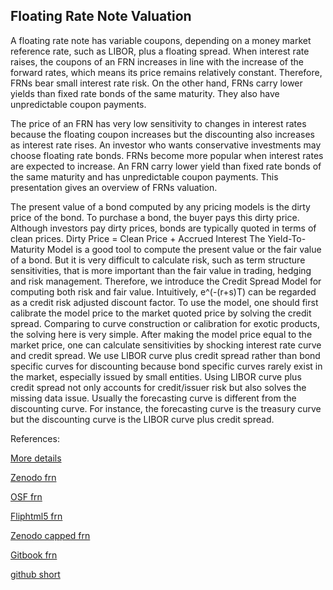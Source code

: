 ## Floating Rate Note Valuation

A floating rate note has variable coupons, depending on a money market reference rate, such as LIBOR, plus a floating spread. When interest rate raises, the coupons of an FRN increases in line with the increase of the forward rates, which means its price remains relatively constant. Therefore, FRNs bear small interest rate risk. On the other hand, FRNs carry lower yields than fixed rate bonds of the same maturity. They also have unpredictable coupon payments. 

The price of an FRN has very low sensitivity to changes in interest rates because the floating coupon increases but the discounting also increases as interest rate rises. An investor who wants conservative investments may choose floating rate bonds. FRNs become more popular when interest rates are expected to increase. An FRN carry lower yield than fixed rate bonds of the same maturity and has unpredictable coupon payments. This presentation gives an overview of FRNs valuation. 

The present value of a bond computed by any pricing models is the dirty price of the bond. To purchase a bond, the buyer pays this dirty price.
Although investors pay dirty prices, bonds are typically quoted in terms of clean prices. 
Dirty Price = Clean Price + Accrued Interest
The Yield-To-Maturity Model is a good tool to compute the present value or the fair value of a bond. But it is very difficult to calculate risk, such as term structure sensitivities, that is more important than the fair value in trading, hedging and risk management. Therefore, we introduce the Credit Spread Model for computing both risk and fair value.
Intuitively,   e^(-(r+s)T)   can be regarded as a credit risk adjusted discount factor.
To use the model, one should first calibrate the model price to the market quoted price by solving the credit spread. Comparing to curve construction or calibration for exotic products, the solving here is very simple.
After making the model price equal to the market price, one can calculate sensitivities by shocking interest rate curve and credit spread.
We use LIBOR curve plus credit spread rather than bond specific curves for discounting because bond specific curves rarely exist in the market, especially issued by small entities. Using LIBOR curve plus credit spread not only accounts for credit/issuer risk but also solves the missing data issue.
Usually the forecasting curve is different from the discounting curve. For instance, the forecasting curve is the treasury curve but the discounting curve is the LIBOR curve plus credit spread.




References:


[More details](./FiFrn-14.pdf)

[Zenodo frn](https://zenodo.org/record/5765104)

[OSF frn](https://osf.io/yrbnh/download)

[Fliphtml5 frn](https://fliphtml5.com/download/download-pdf-file.php?str=x0DZh9GTud3bENXamkzM1ITM5ITPkl0av9mY)

[Zenodo capped frn](https://zenodo.org/record/6558277)

[Gitbook frn](https://cmrm11.gitbook.io/floating-rate-note/)

[github short](https://github.com/timxiao1203/ShortTermCurve)




